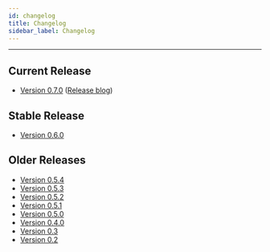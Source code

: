 ```yaml
---
id: changelog
title: Changelog
sidebar_label: Changelog
---
```


------



## Current Release

- [Version 0.7.0](https://github.com/openebs/openebs/releases/tag/v0.7) ([Release blog](https://blog.openebs.io/openebs-0-7-release-pushes-cstor-storage-engine-to-field-trials-1c41e6ad8c91))

## Stable Release

* [Version 0.6.0](https://github.com/openebs/openebs/releases/tag/v0.6)

## Older Releases

* [Version 0.5.4](https://github.com/openebs/openebs/releases/tag/v0.5.4)
* [Version 0.5.3](https://github.com/openebs/openebs/releases/tag/v0.5.3)
* [Version 0.5.2](https://github.com/openebs/openebs/releases/tag/v0.5.2)
* [Version 0.5.1](https://github.com/openebs/openebs/releases/tag/v0.5.1)
* [Version 0.5.0](https://github.com/openebs/openebs/releases/tag/v0.5.0)
* [Version 0.4.0](https://github.com/openebs/openebs/releases/tag/v0.4.0)
* [Version 0.3](https://github.com/openebs/openebs/releases/tag/v0.3)
* [Version 0.2](https://github.com/openebs/openebs/releases/tag/v0.2)


<!-- Hotjar Tracking Code for https://docs.openebs.io -->
<script>
   (function(h,o,t,j,a,r){
       h.hj=h.hj||function(){(h.hj.q=h.hj.q||[]).push(arguments)};
       h._hjSettings={hjid:785693,hjsv:6};
       a=o.getElementsByTagName('head')[0];
       r=o.createElement('script');r.async=1;
       r.src=t+h._hjSettings.hjid+j+h._hjSettings.hjsv;
       a.appendChild(r);
   })(window,document,'https://static.hotjar.com/c/hotjar-','.js?sv=');
</script>
